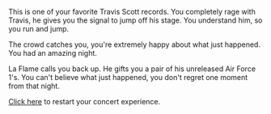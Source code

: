 This is one of your favorite Travis Scott records.  You completely rage with Travis, he gives you the signal to jump off his stage.  You understand him, so you run and jump.

The crowd catches you, you're extremely happy about what just happened.  You had an amazing night.

La Flame calls you back up.  He gifts you a pair of his unreleased Air Force 1's. You can't believe what just happened, you don't regret one moment from that night.

[Click here](../README.md) to restart your concert experience.